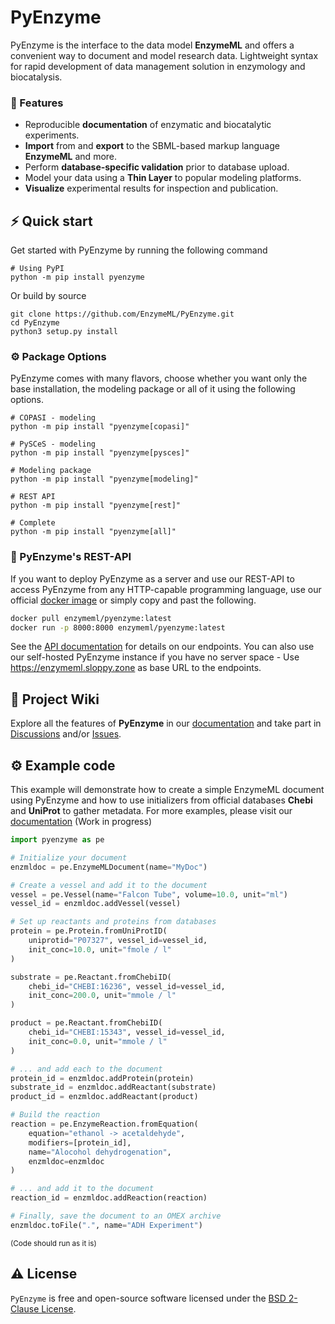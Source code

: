 # PyEnzyme

PyEnzyme is the interface to the data model <b>EnzymeML</b> and offers a convenient way to document and model research data. Lightweight syntax for rapid development of data management solution in enzymology and biocatalysis.

### 🧬 Features

- Reproducible **documentation** of enzymatic and biocatalytic experiments.
- **Import** from and **export** to the SBML-based markup language **EnzymeML** and more.
- Perform **database-specific validation** prior to database upload.
- Model your data using a **Thin Layer**  to popular modeling platforms.
- **Visualize** experimental results for inspection and publication.

## ⚡️ Quick start
Get started with PyEnzyme by running the following command 

```
# Using PyPI
python -m pip install pyenzyme
```

Or build by source
```
git clone https://github.com/EnzymeML/PyEnzyme.git
cd PyEnzyme
python3 setup.py install
```

### ⚙️ Package Options
PyEnzyme comes with many flavors, choose whether you want only the base installation, the modeling package or all of it using the following options.
```
# COPASI - modeling
python -m pip install "pyenzyme[copasi]"

# PySCeS - modeling
python -m pip install "pyenzyme[pysces]"

# Modeling package
python -m pip install "pyenzyme[modeling]"

# REST API
python -m pip install "pyenzyme[rest]"

# Complete
python -m pip install "pyenzyme[all]"
```

### 🚀 PyEnzyme's REST-API

If you want to deploy PyEnzyme as a server and use our REST-API to access PyEnzyme from any HTTP-capable programming language, use our official [docker image](https://hub.docker.com/r/enzymeml/pyenzyme/tags) or simply copy and past the following.

```bash
docker pull enzymeml/pyenzyme:latest
docker run -p 8000:8000 enzymeml/pyenzyme:latest
```
See the [API documentation](https://enzymeml.sloppy.zone) for details on our endpoints. You can also use our self-hosted PyEnzyme instance if you have no server space - Use https://enzymeml.sloppy.zone as base URL to the endpoints.

## 📖 Project Wiki

Explore all the features of **PyEnzyme** in our [documentation](https://pyenzyme.readthedocs.io/en/refactoring/) and take part in [Discussions](https://github.com/EnzymeML/PyEnzyme/discussions) and/or [Issues](https://github.com/EnzymeML/PyEnzyme/issues). 
## ⚙️ Example code

This example will demonstrate how to create a simple EnzymeML document using PyEnzyme and how to use initializers from official databases **Chebi** and **UniProt** to gather metadata. For more examples, please visit our [documentation](https://pyenzyme.readthedocs.io/en/refactoring/) (Work in progress)

```python
import pyenzyme as pe

# Initialize your document
enzmldoc = pe.EnzymeMLDocument(name="MyDoc")

# Create a vessel and add it to the document
vessel = pe.Vessel(name="Falcon Tube", volume=10.0, unit="ml")
vessel_id = enzmldoc.addVessel(vessel)

# Set up reactants and proteins from databases
protein = pe.Protein.fromUniProtID(
    uniprotid="P07327", vessel_id=vessel_id,
    init_conc=10.0, unit="fmole / l"
)

substrate = pe.Reactant.fromChebiID(
    chebi_id="CHEBI:16236", vessel_id=vessel_id,
    init_conc=200.0, unit="mmole / l"
) 

product = pe.Reactant.fromChebiID(
    chebi_id="CHEBI:15343", vessel_id=vessel_id,
    init_conc=0.0, unit="mmole / l"
)

# ... and add each to the document
protein_id = enzmldoc.addProtein(protein)
substrate_id = enzmldoc.addReactant(substrate)
product_id = enzmldoc.addReactant(product)

# Build the reaction
reaction = pe.EnzymeReaction.fromEquation(
    equation="ethanol -> acetaldehyde",
    modifiers=[protein_id],
    name="Alocohol dehydrogenation",
    enzmldoc=enzmldoc
)

# ... and add it to the document
reaction_id = enzmldoc.addReaction(reaction)

# Finally, save the document to an OMEX archive
enzmldoc.toFile(".", name="ADH Experiment")
```
<sub>(Code should run as it is)</sup>

## ⚠️ License

`PyEnzyme` is free and open-source software licensed under the [BSD 2-Clause License](https://github.com/EnzymeML/PyEnzyme/blob/main/LICENSE). 
